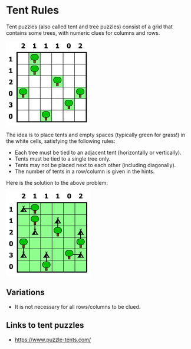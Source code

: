 # Tent Rules

Tent puzzles (also called tent and tree puzzles) consist of a grid that contains some trees, with numeric clues for columns and rows.

![Example tent puzzle](tent.png "Example tent puzzle")

The idea is to place tents and empty spaces (typically green for grass!) in the white cells, satisfying the following rules:

* Each tree must be tied to an adjacent tent (horizontally or vertically).
* Tents must be tied to a single tree only.
* Tents may not be placed next to each other (including diagonally).
* The number of tents in a row/column is given in the hints.

Here is the solution to the above problem:

![Example tent puzzle solution](tent_sol.png "Example tent puzzle solution")

## Variations

* It is not necessary for all rows/columns to be clued.

## Links to tent puzzles

* https://www.puzzle-tents.com/
